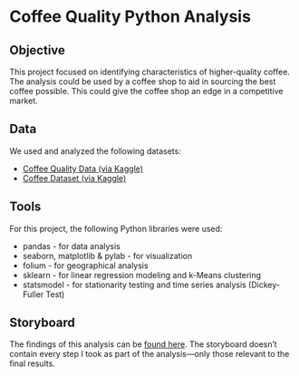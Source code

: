 # Coffee Quality Python Analysis

## Objective

This project focused on identifying characteristics of higher-quality coffee. The analysis could be used by a coffee shop to aid in sourcing the best coffee possible. This could give the coffee shop an edge in a competitive market. 


## Data

We used and analyzed the following datasets:
- [Coffee Quality Data (via Kaggle)](https://www.kaggle.com/datasets/fatihb/coffee-quality-data-cqi)
- [Coffee Dataset (via Kaggle)](https://www.kaggle.com/datasets/michals22/coffee-dataset)

## Tools

For this project, the following Python libraries were used:
- pandas - for data analysis
- seaborn, matplotlib & pylab - for visualization
- folium - for geographical analysis
- sklearn - for linear regression modeling and k-Means clustering
- statsmodel - for stationarity testing and time series analysis (Dickey-Fuller Test)

## Storyboard

The findings of this analysis can be [found here](https://public.tableau.com/views/CoffeeQualityAnalysisProject/CoffeeQualityAnalysisPresentation?:language=en-US&publish=yes&:display_count=n&:origin=viz_share_link). The storyboard doesn’t contain every step I took as part of the analysis—only those relevant to the final results.
